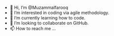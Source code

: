 - 👋 Hi, I’m @Muzammalfarooq
- 👀 I’m interested in coding via agile methodology.
- 🌱 I’m currently learning how to code.
- 💞️ I’m looking to collaborate on GitHub.
- 📫 How to reach me ...

<!---
Muzammalfarooq/Muzammalfarooq is a ✨ special ✨ repository because its `README.md` (this file) appears on your GitHub profile.
You can click the Preview link to take a look at your changes.
--->
